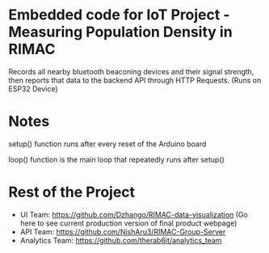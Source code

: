 # Embedded code for IoT Project - Measuring Population Density in RIMAC
Records all nearby bluetooth beaconing devices and their signal strength, then reports that data to the backend API through HTTP Requests. (Runs on ESP32 Device)

# Notes
setup() function runs after every reset of the Arduino board

loop() function is the main loop that repeatedly runs after setup()

# Rest of the Project
- UI Team: https://github.com/Dzhango/RIMAC-data-visualization (Go here to see current production version of final product webpage)
- API Team: https://github.com/NishAru3/RIMAC-Group-Server
- Analytics Team: https://github.com/therab6it/analytics_team

